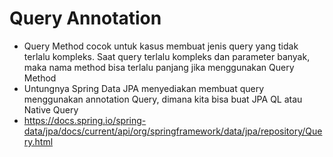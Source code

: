 # Query Annotation
* Query Method cocok untuk kasus membuat jenis query yang tidak terlalu kompleks. Saat query terlalu kompleks dan parameter banyak, maka nama method bisa terlalu panjang jika menggunakan Query Method
* Untungnya Spring Data JPA menyediakan membuat query menggunakan annotation Query, dimana kita bisa buat JPA QL atau Native Query
* https://docs.spring.io/spring-data/jpa/docs/current/api/org/springframework/data/jpa/repository/Query.html 
